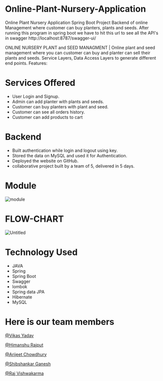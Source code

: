 # Online-Plant-Nursery-Application
Online Plant Nursery Application Spring Boot Project
Backend of online Management where customer can buy planters, plants and seeds.
After running this program in spring boot we have to hit this url to see all the API's in swagger http://localhost:8787/swagger-ui/

ONLINE NURSERY PLANT and SEED MANAGMENT | Online plant and seed management where you can customer can buy and planter can sell their plants and seeds. Service Layers, Data Access Layers to generate different end points. Features:

# Services Offered
- User Login and Signup.
- Admin can add planter with plants and seeds.
- Customer can buy planters with plant and seed.
- Customer can see all orders history.
- Customer can add products to cart 
 # Backend
- Built authentication while login and logout using key.
- Stored the data on MySQL and used it for Authentication.
- Deployed the website on GitHub.
- collaborative project built by a team of 5, delivered in 5 days.

# Module
![module](https://user-images.githubusercontent.com/105916493/201523734-62c70767-04aa-45a2-a677-287084ea8738.png)


# FLOW-CHART
![Untitled](https://user-images.githubusercontent.com/105914405/213915039-a6362297-58bd-4b95-aed5-e45c3d928212.png)
# Technology Used
- JAVA
- Spring
- Spring Boot
- Swagger
- lombok
- Spring data JPA
- Hibernate
- MySQL

# Here is our team members
<p><a href="https://github.com/vikas-9797">@Vikas Yadav</a></p>
<p><a href="https://github.com/RajputHim">@Himanshu Rajput</a></p>
<p><a href="https://github.com/arijeet8008">@Arijeet Chowdhury</a></p>
<p><a href="https://github.com/Shibshankar01">@Shibshankar Ganesh</a></p>
<p><a href="https://github.com/RajVishw">@Raj Vishwakarma</a></p>
